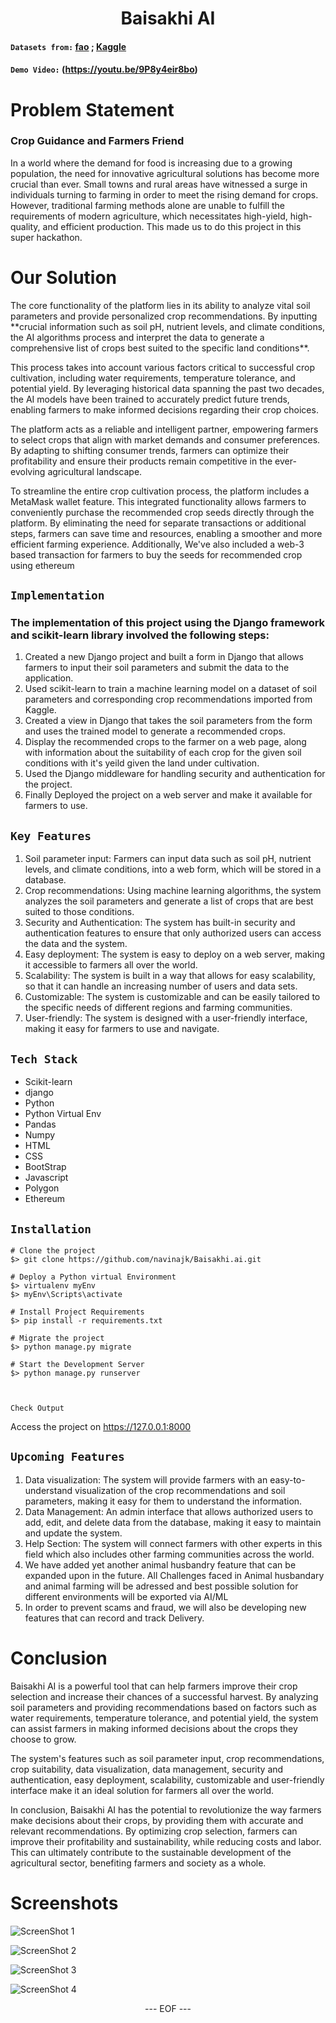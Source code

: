 
<H1 align = "center"> Baisakhi AI </H1>


#### `Datasets from:`  [fao](http://www.fao.org/statistics/databases/en/) ; [Kaggle](https://www.kaggle.com/)
#### `Demo Video:` (https://youtu.be/9P8y4eir8bo) 


    
# Problem Statement
<p>
  <h3>Crop Guidance and Farmers Friend</h3>
 In a world where the demand for food is increasing due to a growing population, the need for innovative agricultural solutions has become more crucial than ever. Small towns and rural areas have witnessed a surge in individuals turning to farming in order to meet the rising demand for crops. However, traditional farming methods alone are unable to fulfill the requirements of modern agriculture, which necessitates high-yield, high-quality, and efficient production. This made us to do this project in this super hackathon. </p> 
  
# Our Solution
<p>
The core functionality of the platform lies in its ability to analyze vital soil parameters and provide personalized crop recommendations. By inputting **crucial information such as soil pH, nutrient levels, and climate conditions, the AI algorithms process and interpret the data to generate a comprehensive list of crops best suited to the specific land conditions**.

This process takes into account various factors critical to successful crop cultivation, including water requirements, temperature tolerance, and potential yield. By leveraging historical data spanning the past two decades, the AI models have been trained to accurately predict future trends, enabling farmers to make informed decisions regarding their crop choices.

The platform acts as a reliable and intelligent partner, empowering farmers to select crops that align with market demands and consumer preferences. By adapting to shifting consumer trends, farmers can optimize their profitability and ensure their products remain competitive in the ever-evolving agricultural landscape.

To streamline the entire crop cultivation process, the platform includes a MetaMask wallet feature. This integrated functionality allows farmers to conveniently purchase the recommended crop seeds directly through the platform. By eliminating the need for separate transactions or additional steps, farmers can save time and resources, enabling a smoother and more efficient farming experience.
Additionally, We've also included a web-3 based transaction for farmers to buy the seeds for recommended crop using ethereum

</p>

## `Implementation`

### The implementation of this project using the Django framework and scikit-learn library involved the following steps:
<ol>
  <li>Created a new Django project and built a form in Django that allows farmers to input their soil parameters and submit the data to the application.</li>
  <li>Used scikit-learn to train a machine learning model on a dataset of soil parameters and corresponding crop recommendations imported from Kaggle.</li>
  <li>Created a view in Django that takes the soil parameters from the form and uses the trained model to generate a recommended crops.</li>
  <li>Display the recommended crops to the farmer on a web page, along with information about the suitability of each crop for the given soil conditions with it's yeild given the land under cultivation.</li>
  <li>Used the Django middleware for handling security and authentication for the project.</li>
  <li>Finally Deployed the project on a web server and make it available for farmers to use.</li>
</ol>

## `Key Features`
<ol>
  <li>Soil parameter input: Farmers can input data such as soil pH, nutrient levels, and climate conditions, into a web form, which will be stored in a database.</li>
  <li>Crop recommendations: Using machine learning algorithms, the system analyzes the soil parameters and generate a list of crops that are best suited to those conditions.</li>
  <li>Security and Authentication: The system has built-in security and authentication features to ensure that only authorized users can access the data and the system.</li>
  <li>Easy deployment: The system is easy to deploy on a web server, making it accessible to farmers all over the world.</li>
  <li>Scalability: The system is built in a way that allows for easy scalability, so that it can handle an increasing number of users and data sets.</li>
  <li>Customizable: The system is customizable and can be easily tailored to the specific needs of different regions and farming communities.</li>
  <li>User-friendly: The system is designed with a user-friendly interface, making it easy for farmers to use and navigate.</li>

</ol> 


## `Tech Stack`
<ul>
  <li>Scikit-learn</li>
  <li>django</li>
  <li>Python</li>
  <li>Python Virtual Env</li>
  <li>Pandas</li>
  <li>Numpy</li>
  <li>HTML</li>
  <li>CSS</li>
  <li>BootStrap</li>
  <li>Javascript</li>
  <li>Polygon</li>
  <li>Ethereum</li>
  
  
</ul>  


## `Installation`

```console
# Clone the project
$> git clone https://github.com/navinajk/Baisakhi.ai.git

# Deploy a Python virtual Environment
$> virtualenv myEnv
$> myEnv\Scripts\activate

# Install Project Requirements
$> pip install -r requirements.txt

# Migrate the project
$> python manage.py migrate

# Start the Development Server
$> python manage.py runserver
      
      
```

`Check Output`

Access the project on https://127.0.0.1:8000
 

 

## `Upcoming Features`
<ol>
   <li>Data visualization: The system will provide farmers with an easy-to-understand visualization of the crop recommendations and soil parameters, making it easy for them to understand the information.</li>
  <li>Data Management: An admin interface that allows authorized users to add, edit, and delete data from the database, making it easy to maintain and update the system.</li>
  <li>Help Section: The system will connect farmers with other experts in this field which also includes other farming communities across the world.</li>
  <li>
  We have added yet another animal husbandry feature that can be expanded upon in the future. All Challenges faced in Animal husbandary and animal farming will be adressed and best possible solution for different environments will be exported via AI/ML
  </li>
  <li>
  In order to prevent scams and fraud, we will also be developing new features that can record and track Delivery.
  </li>
  
</ol>  

# Conclusion
<p>
  Baisakhi AI is a powerful tool that can help farmers improve their crop selection and increase their chances of a successful harvest. By analyzing soil parameters and providing recommendations based on factors such as water requirements, temperature tolerance, and potential yield, the system can assist farmers in making informed decisions about the crops they choose to grow.

The system's features such as soil parameter input, crop recommendations, crop suitability, data visualization, data management, security and authentication, easy deployment, scalability, customizable and user-friendly interface make it an ideal solution for farmers all over the world.

In conclusion, Baisakhi AI has the potential to revolutionize the way farmers make decisions about their crops, by providing them with accurate and relevant recommendations. By optimizing crop selection, farmers can improve their profitability and sustainability, while reducing costs and labor. This can ultimately contribute to the sustainable development of the agricultural sector, benefiting farmers and society as a whole.
</p>

# Screenshots
![ScreenShot 1](https://github.com/navinajk/Baisakhi.ai/blob/main/s1.jpg)

![ScreenShot 2](https://github.com/navinajk/Baisakhi.ai/blob/main/s2.jpg)

![ScreenShot 3](https://github.com/navinajk/Baisakhi.ai/blob/main/s3.jpg)

![ScreenShot 4](https://github.com/navinajk/Baisakhi.ai/blob/main/s4.jpg)

<p align=center> --- EOF --- </p>
